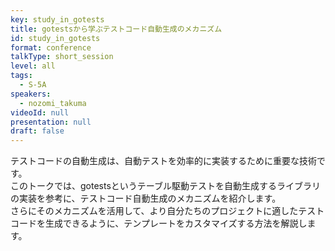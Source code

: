 ```yaml
---
key: study_in_gotests
title: gotestsから学ぶテストコード自動生成のメカニズム
id: study_in_gotests
format: conference
talkType: short_session
level: all
tags:
  - S-5A
speakers:
  - nozomi_takuma
videoId: null
presentation: null
draft: false
---
```

テストコードの自動生成は、自動テストを効率的に実装するために重要な技術です。  
このトークでは、gotestsというテーブル駆動テストを自動生成するライブラリの実装を参考に、テストコード自動生成のメカニズムを紹介します。  
さらにそのメカニズムを活用して、より自分たちのプロジェクトに適したテストコードを生成できるように、テンプレートをカスタマイズする方法を解説します。
